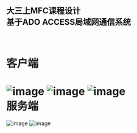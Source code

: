 大三上MFC课程设计<br>
基于ADO ACCESS局域网通信系统<br>
---------
<br>客户端<br>
====
![image](https://github.com/ty33123/mfc_LAN_communication_system/blob/master/version%20of%20the%20program/%E7%99%BB%E5%BD%95.jpg)
![image](https://github.com/ty33123/mfc_LAN_communication_system/blob/master/version%20of%20the%20program/%E6%B3%A8%E5%86%8C.jpg)
![image](https://github.com/ty33123/mfc_LAN_communication_system/blob/master/version%20of%20the%20program/%E4%B8%BB%E8%81%8A%E5%A4%A9%E5%AE%A4.jpg)
<br>服务端<br>
====
![image](https://github.com/ty33123/mfc_LAN_communication_system/blob/master/version%20of%20the%20program/%E6%9C%8D%E5%8A%A1%E7%AB%AF.jpg)
![image](https://github.com/ty33123/mfc_LAN_communication_system/blob/master/version%20of%20the%20program/%E6%9C%8D%E5%8A%A1%E7%AB%AF%E5%90%AF%E5%8A%A8.jpg)

